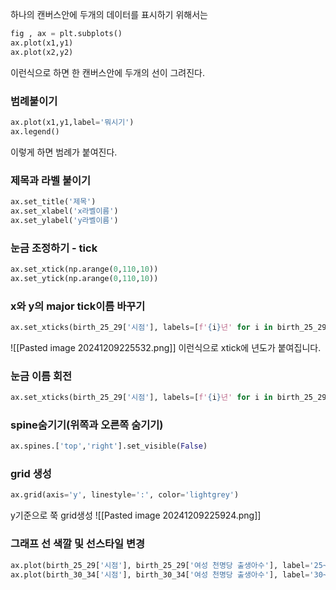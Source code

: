 
하나의 캔버스안에 두개의 데이터를 표시하기 위해서는

```python
fig , ax = plt.subplots()
ax.plot(x1,y1)
ax.plot(x2,y2)
```
이런식으로 하면 한 캔버스안에 두개의 선이 그려진다.

### 범례붙이기
```python
ax.plot(x1,y1,label='뭐시기')
ax.legend()
```
이렇게 하면 범례가 붙여진다.

### 제목과 라벨 붙이기
```python
ax.set_title('제목')
ax.set_xlabel('x라벨이름')
ax.set_ylabel('y라벨이름')
```

### 눈금 조정하기 - tick
```python
ax.set_xtick(np.arange(0,110,10))
ax.set_ytick(np.arange(0,110,10))
```

### x와 y의 major tick이름 바꾸기
```python
ax.set_xticks(birth_25_29['시점'], labels=[f'{i}년' for i in birth_25_29['시점']])
```
![[Pasted image 20241209225532.png]]
이런식으로 xtick에 년도가 붙여집니다. 
### 눈금 이름 회전
```python
ax.set_xticks(birth_25_29['시점'], labels=[f'{i}년' for i in birth_25_29['시점']],rotation=30)
```

### spine숨기기(위쪽과 오른쪽 숨기기)
```python
ax.spines.['top','right'].set_visible(False)
```

### grid 생성
```python
ax.grid(axis='y', linestyle=':', color='lightgrey')
```
y기준으로 쭉 grid생성
![[Pasted image 20241209225924.png]]
### 그래프 선 색깔 및 선스타일 변경
```python
ax.plot(birth_25_29['시점'], birth_25_29['여성 천명당 출생아수'], label='25~29세', linewidth=2, linestyle='--') # linewidth, linestyle 설정 
ax.plot(birth_30_34['시점'], birth_30_34['여성 천명당 출생아수'], label='30~34세', color='skyblue', marker='o') # line color & marker 설정
```